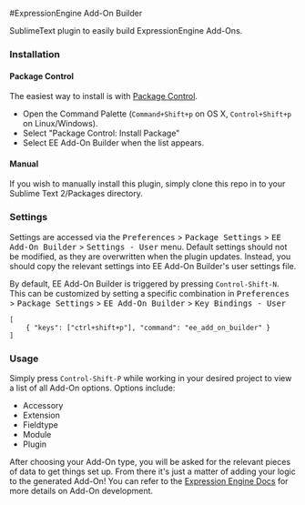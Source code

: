 #ExpressionEngine Add-On Builder

SublimeText plugin to easily build ExpressionEngine Add-Ons.

### Installation
#### Package Control
The easiest way to install is with [Package Control][package-control].

 * Open the Command Palette (`Command+Shift+p` on OS X, `Control+Shift+p` on Linux/Windows).
 * Select "Package Control: Install Package"
 * Select EE Add-On Builder when the list appears.

#### Manual
If you wish to manually install this plugin, simply clone this repo in to your Sublime Text 2/Packages directory.

### Settings

Settings are accessed via the <kbd>Preferences</kbd> > <kbd>Package Settings</kbd> > <kbd>EE Add-On Builder</kbd> > <kbd>Settings - User</kbd> menu. Default settings should not be modified, as they are overwritten when the plugin updates. Instead, you should copy the relevant settings into EE Add-On Builder's user settings file.

By default, EE Add-On Builder is triggered by pressing `Control-Shift-N`. This can be customized by setting a specific combination in <kbd>Preferences</kbd> > <kbd>Package Settings</kbd> > <kbd>EE Add-On Builder</kbd> > <kbd>Key Bindings - User</kbd>

    [
        { "keys": ["ctrl+shift+p"], "command": "ee_add_on_builder" }
    ]

### Usage

Simply press `Control-Shift-P` while working in your desired project to view a list of all Add-On options. Options include:

 * Accessory
 * Extension
 * Fieldtype
 * Module
 * Plugin

After choosing your Add-On type, you will be asked for the relevant pieces of data to get things set up. From there it's just a matter of adding your logic to the generated Add-On! You can refer to the [Expression Engine Docs][ee-docs] for more details on Add-On development.

[package-control]: http://wbond.net/sublime_packages/package_control
[ee-docs]: http://ellislab.com/expressionengine/user-guide/development

